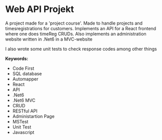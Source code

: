 # Web API Projekt
A project made for a 'project course'. Made to handle projects and timesregistrations for customers.
Implements an API for a React frontend where one does timeReg CRUDs.
Also implements an administration website written in .Net6 in a MVC-website

I also wrote some unit tests to check response codes among other things

**Keywords:**
- Code First
- SQL database
- Automapper
- React
- API
- .Net6
- .Net6 MVC
- CRUD
- RESTful API
- Administartion Page
- MSTest
- Unit Test
- Javascript
